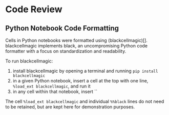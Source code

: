 # Code Review

## Python Notebook Code Formatting

Cells in Python notebooks were formatted using (blackcellmagic)[]. blackcellmagic implements black, an uncompromising Python code formatter with a focus on standardization and readability.

To run blackcellmagic:

1. install blackcellmagic by opening a terminal and running `pip install blackcellmagic`
2. in a given Python notebook, insert a cell at the top with one line, `%load_ext blackcellmagic`, and run it
3. in any cell within that notebook, insert ``

The cell `%load_ext blackcellmagic` and individual `%%black` lines do not need to be retained, but are kept here for demonstration purposes.